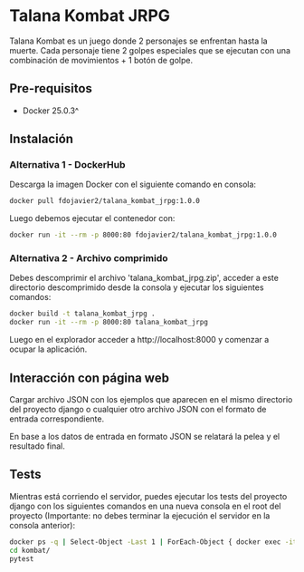 #  Talana Kombat JRPG
 Talana Kombat es un juego donde 2 personajes se enfrentan hasta la muerte. Cada personaje tiene 2 golpes especiales que se ejecutan con una combinación de movimientos + 1 botón de golpe.

## Pre-requisitos
-   Docker 25.0.3^

##  Instalación

### Alternativa 1 - DockerHub

Descarga la imagen Docker con el siguiente comando en consola:

```sh
docker pull fdojavier2/talana_kombat_jrpg:1.0.0
```

Luego debemos ejecutar el contenedor con:

```sh
docker run -it --rm -p 8000:80 fdojavier2/talana_kombat_jrpg:1.0.0
```

### Alternativa 2 - Archivo comprimido

Debes descomprimir el archivo 'talana_kombat_jrpg.zip', acceder a este directorio descomprimido desde la consola y ejecutar los siguientes comandos:

```sh
docker build -t talana_kombat_jrpg .
docker run -it --rm -p 8000:80 talana_kombat_jrpg
```

Luego en el explorador acceder a http://localhost:8000 y comenzar a ocupar la aplicación.

## Interacción con página web
Cargar archivo JSON con los ejemplos que aparecen en el mismo directorio del proyecto django o cualquier otro archivo JSON con el formato de entrada correspondiente.

En base a los datos de entrada en formato JSON se relatará la pelea y el resultado final.

## Tests

Mientras está corriendo el servidor, puedes ejecutar los tests del proyecto django con los siguientes comandos en una nueva consola en el root del proyecto (Importante: no debes terminar la ejecución el servidor en la consola anterior):

```sh
docker ps -q | Select-Object -Last 1 | ForEach-Object { docker exec -it $_ bash }
cd kombat/
pytest
```